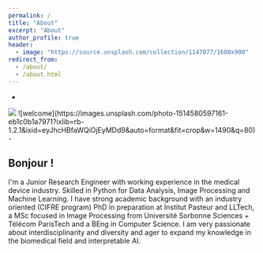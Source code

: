 ```yaml
---
permalink: /
title: "About"
excerpt: "About"
author_profile: true
header: 
  - image: "https://source.unsplash.com/collection/1147077/1600x900"
redirect_from: 
  - /about/
  - /about.html
---
```


-
<img src="https://source.unsplash.com/collection/1147077/1600x900">
![welcome](https://images.unsplash.com/photo-1514580597161-eb1c0b1a7971?ixlib=rb-1.2.1&ixid=eyJhcHBfaWQiOjEyMDd9&auto=format&fit=crop&w=1490&q=80)
-

## Bonjour !

I'm a Junior Research Engineer with working experience in the medical device industry. Skilled in Python for Data Analysis, Image Processing and Machine Learning. I have strong academic background with an industry oriented (CIFRE program) PhD in preparation at Institut Pasteur and LLTech, a MSc focused in Image Processing from Université Sorbonne Sciences + Télécom ParisTech and a BEng in Computer Science. I am very passionate about interdisciplinarity and diversity and ager to expand my knowledge in the biomedical field and interpretable AI.
